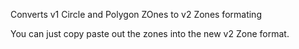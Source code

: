 Converts v1 Circle and Polygon ZOnes to v2 Zones formating

You can just copy paste out the zones into the new v2 Zone format.

